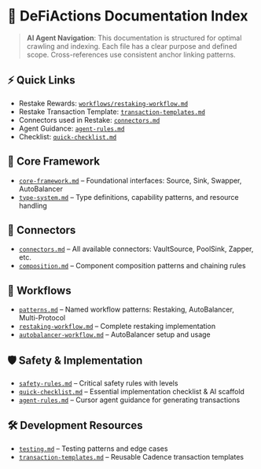 # 📘 DeFiActions Documentation Index

> **AI Agent Navigation**: This documentation is structured for optimal crawling and indexing. Each file has a clear purpose and defined scope. Cross-references use consistent anchor linking patterns.

## ⚡ Quick Links
- Restake Rewards: [`workflows/restaking-workflow.md`](./workflows/restaking-workflow.md)
- Restake Transaction Template: [`transaction-templates.md`](./transaction-templates.md#complete-restaking-workflow)
- Connectors used in Restake: [`connectors.md`](./connectors.md#quick-reference-restaking)
- Agent Guidance: [`agent-rules.md`](./agent-rules.md)
- Checklist: [`quick-checklist.md`](./quick-checklist.md)

## 🧱 Core Framework
- [`core-framework.md`](./core-framework.md) – Foundational interfaces: Source, Sink, Swapper, AutoBalancer
- [`type-system.md`](./type-system.md) – Type definitions, capability patterns, and resource handling

## 🔌 Connectors
- [`connectors.md`](./connectors.md) – All available connectors: VaultSource, PoolSink, Zapper, etc.
- [`composition.md`](./composition.md) – Component composition patterns and chaining rules

## 🧠 Workflows
- [`patterns.md`](./patterns.md) – Named workflow patterns: Restaking, AutoBalancer, Multi-Protocol
- [`restaking-workflow.md`](./workflows/restaking-workflow.md) – Complete restaking implementation
- [`autobalancer-workflow.md`](./workflows/autobalancer-workflow.md) – AutoBalancer setup and usage

## 🛡️ Safety & Implementation
- [`safety-rules.md`](./safety-rules.md) – Critical safety rules with levels
- [`quick-checklist.md`](./quick-checklist.md) – Essential implementation checklist & AI scaffold
- [`agent-rules.md`](./agent-rules.md) – Cursor agent guidance for generating transactions

## 🛠️ Development Resources
- [`testing.md`](./testing.md) – Testing patterns and edge cases
- [`transaction-templates.md`](./transaction-templates.md) – Reusable Cadence transaction templates
